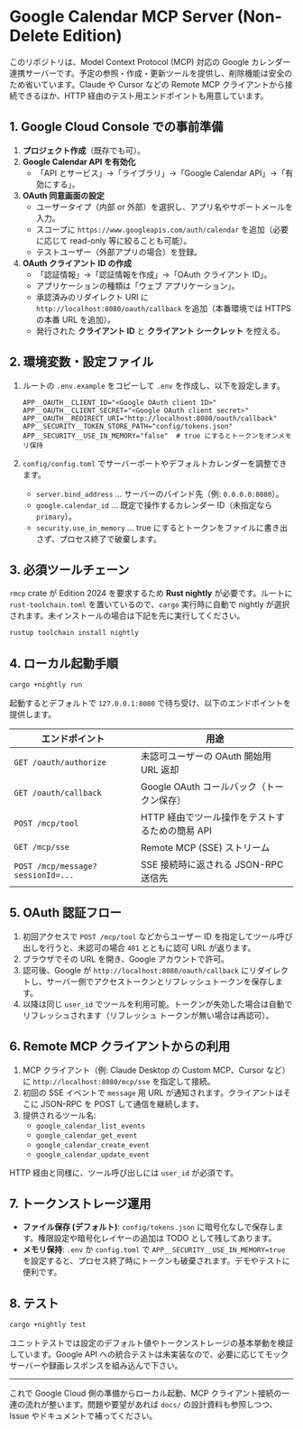 # Google Calendar MCP Server (Non-Delete Edition)

このリポジトリは、Model Context Protocol (MCP) 対応の Google カレンダー連携サーバーです。予定の参照・作成・更新ツールを提供し、削除機能は安全のため省いています。Claude や Cursor などの Remote MCP クライアントから接続できるほか、HTTP 経由のテスト用エンドポイントも用意しています。

## 1. Google Cloud Console での事前準備

1. **プロジェクト作成**（既存でも可）。
2. **Google Calendar API を有効化**
   - 「API とサービス」→「ライブラリ」→「Google Calendar API」→「有効にする」。
3. **OAuth 同意画面の設定**
   - ユーザータイプ（内部 or 外部）を選択し、アプリ名やサポートメールを入力。
   - スコープに `https://www.googleapis.com/auth/calendar` を追加（必要に応じて read-only 等に絞ることも可能）。
   - テストユーザー（外部アプリの場合）を登録。
4. **OAuth クライアント ID の作成**
   - 「認証情報」→「認証情報を作成」→「OAuth クライアント ID」。
   - アプリケーションの種類は「ウェブ アプリケーション」。
   - 承認済みのリダイレクト URI に `http://localhost:8080/oauth/callback` を追加（本番環境では HTTPS の本番 URL を追加）。
   - 発行された **クライアント ID** と **クライアント シークレット** を控える。

## 2. 環境変数・設定ファイル

1. ルートの `.env.example` をコピーして `.env` を作成し、以下を設定します。

   ```env
   APP__OAUTH__CLIENT_ID="<Google OAuth client ID>"
   APP__OAUTH__CLIENT_SECRET="<Google OAuth client secret>"
   APP__OAUTH__REDIRECT_URI="http://localhost:8080/oauth/callback"
   APP__SECURITY__TOKEN_STORE_PATH="config/tokens.json"
   APP__SECURITY__USE_IN_MEMORY="false"  # true にするとトークンをオンメモリ保持
   ```

2. `config/config.toml` でサーバーポートやデフォルトカレンダーを調整できます。
   - `server.bind_address` … サーバーのバインド先（例: `0.0.0.0:8080`）。
   - `google.calendar_id` … 既定で操作するカレンダー ID（未指定なら `primary`）。
   - `security.use_in_memory` … true にするとトークンをファイルに書き出さず、プロセス終了で破棄します。

## 3. 必須ツールチェーン

`rmcp` crate が Edition 2024 を要求するため **Rust nightly** が必要です。ルートに `rust-toolchain.toml` を置いているので、`cargo` 実行時に自動で nightly が選択されます。未インストールの場合は下記を先に実行してください。

```bash
rustup toolchain install nightly
```

## 4. ローカル起動手順

```bash
cargo +nightly run
```

起動するとデフォルトで `127.0.0.1:8080` で待ち受け、以下のエンドポイントを提供します。

| エンドポイント | 用途 |
| --- | --- |
| `GET /oauth/authorize` | 未認可ユーザーの OAuth 開始用 URL 返却 |
| `GET /oauth/callback` | Google OAuth コールバック（トークン保存） |
| `POST /mcp/tool` | HTTP 経由でツール操作をテストするための簡易 API |
| `GET /mcp/sse` | Remote MCP (SSE) ストリーム | 
| `POST /mcp/message?sessionId=...` | SSE 接続時に返される JSON-RPC 送信先 |

## 5. OAuth 認証フロー

1. 初回アクセスで `POST /mcp/tool` などからユーザー ID を指定してツール呼び出しを行うと、未認可の場合 `401` とともに認可 URL が返ります。
2. ブラウザでその URL を開き、Google アカウントで許可。
3. 認可後、Google が `http://localhost:8080/oauth/callback` にリダイレクトし、サーバー側でアクセストークンとリフレッシュトークンを保存します。
4. 以降は同じ `user_id` でツールを利用可能。トークンが失効した場合は自動でリフレッシュされます（リフレッシュ トークンが無い場合は再認可）。

## 6. Remote MCP クライアントからの利用

1. MCP クライアント（例: Claude Desktop の Custom MCP、Cursor など）に `http://localhost:8080/mcp/sse` を指定して接続。
2. 初回の SSE イベントで `message` 用 URL が通知されます。クライアントはそこに JSON-RPC を POST して通信を継続します。
3. 提供されるツール名:
   - `google_calendar_list_events`
   - `google_calendar_get_event`
   - `google_calendar_create_event`
   - `google_calendar_update_event`

HTTP 経由と同様に、ツール呼び出しには `user_id` が必須です。

## 7. トークンストレージ運用

- **ファイル保存 (デフォルト)**: `config/tokens.json` に暗号化なしで保存します。権限設定や暗号化レイヤーの追加は TODO として残してあります。
- **メモリ保持**: `.env` か `config.toml` で `APP__SECURITY__USE_IN_MEMORY=true` を設定すると、プロセス終了時にトークンも破棄されます。デモやテストに便利です。

## 8. テスト

```bash
cargo +nightly test
```

ユニットテストでは設定のデフォルト値やトークンストレージの基本挙動を検証しています。Google API への統合テストは未実装なので、必要に応じてモックサーバーや録画レスポンスを組み込んで下さい。

---

これで Google Cloud 側の準備からローカル起動、MCP クライアント接続の一連の流れが整います。問題や要望があれば `docs/` の設計資料も参照しつつ、Issue やドキュメントで補ってください。
